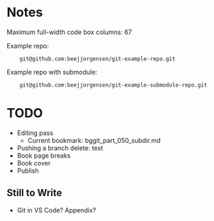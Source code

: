 # Notes

Maximum full-width code box columns: 67

Example repo:
```
    git@github.com:beejjorgensen/git-example-repo.git
```

Example repo with submodule:
```
    git@github.com:beejjorgensen/git-example-submodule-repo.git
```

# TODO

* Editing pass
  * Current bookmark: bggit_part_050_subdir.md
* Pushing a branch delete: test
* Book page breaks
* Book cover
* Publish

## Still to Write

* Git in VS Code? Appendix?
